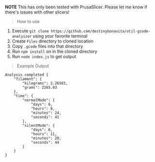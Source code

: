 **NOTE** This has only been tested with PrusaSlicer. Please let me know if there's issues with other slicers!

> How to use
1. Execute `git clone https://github.com/destinybonavita/util-gcode-analyizer` using your favorite terminal
2. Create `Files` directory to cloned location
3. Copy `.gcode` files into that directory
4. Run `npm install` on in the cloned directory
5. Run `node index.js` to get output
> Example Output
```
Analysis completed {
    "filament": {
        "kilograms": 2.26583,
        "grams": 2265.83
    },
    "time": {
        "normalMode": {
            "days": 6,
            "hours": 8,
            "minutes": 24,
            "seconds": 41
        },
        "silentMode": {
            "days": 6,
            "hours": 11,
            "minutes": 28,
            "seconds": 44
        }
    }
}
```
